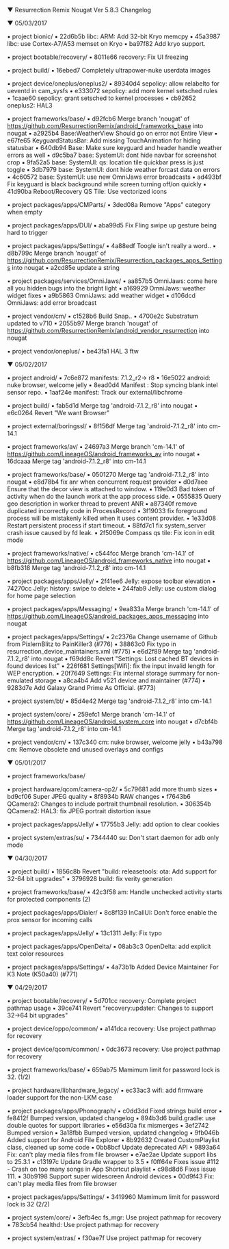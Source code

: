 
 ▼ Resurrection Remix Nougat Ver 5.8.3 Changelog


 ▼ 05/03/2017


 ▪ project bionic/
 ▪ 22d6b5b libc: ARM: Add 32-bit Kryo memcpy
 ▪ 45a3987 libc: use Cortex-A7/A53 memset on Kryo
 ▪ ba97f82 Add kryo support.

 ▪ project bootable/recovery/
 ▪ 8011e66 recovery: Fix UI freezing

 ▪ project build/
 ▪ 16ebed7 Completely ultrapower-nuke userdata images

 ▪ project device/oneplus/oneplus2/
 ▪ 89340d4 sepolicy: allow relabelto for ueventd in cam_sysfs
 ▪ e333072 sepolicy: add more kernel setsched rules
 ▪ 1caae60 sepolicy: grant setsched to kernel processes
 ▪ cb92652 oneplus2: HAL3

 ▪ project frameworks/base/
 ▪ d92fcb6 Merge branch 'nougat' of https://github.com/ResurrectionRemix/android_frameworks_base into nougat
 ▪ a2925b4 Base:WeatherView Should go on error not Entire View
 ▪ e67fe65 KeyguardStatusBar: Add missing TouchAnimation for hiding statusbar
 ▪ 640db94 Base: Make sure keyguard and header handle weather errors as well
 ▪ d9c5ba7 base: SystemUI: dont hide navbar for screenshot crop
 ▪ 9fa52a5 base: SystemUI: qs: location tile quickbar press is just toggle
 ▪ 3db7979 base: SystemUI: dont hide weather forcast data on errors
 ▪ 4c60572 base: SystemUI: use new OmniJaws error broadcasts
 ▪ ad493bf Fix keyguard is black background while screen turning off/on quickly
 ▪ 41d90ba Reboot/Recovery QS Tile: Use vectorized icons

 ▪ project packages/apps/CMParts/
 ▪ 3ded08a Remove "Apps" category when empty

 ▪ project packages/apps/DUI/
 ▪ aba99d5 Fix Fling swipe up gesture being hard to trigger

 ▪ project packages/apps/Settings/
 ▪ 4a88edf Toogle isn't really a word..
 ▪ d8b799c Merge branch 'nougat' of https://github.com/ResurrectionRemix/Resurrection_packages_apps_Settings into nougat
 ▪ a2cd85e update a string

 ▪ project packages/services/OmniJaws/
 ▪ aa857b5 OmniJaws: come here all you hidden bugs into the bright light
 ▪ a169929 OmniJaws: weather widget fixes
 ▪ a9b5863 OmniJaws: add weather widget
 ▪ d106dcd OmniJaws: add error broadcast

 ▪ project vendor/cm/
 ▪ c1528b6 Build Snap..
 ▪ 4700e2c Substratum updated to v710
 ▪ 2055b97 Merge branch 'nougat' of https://github.com/ResurrectionRemix/android_vendor_resurrection into nougat

 ▪ project vendor/oneplus/
 ▪ be43fa1 HAL 3 ftw

 ▼ 05/02/2017


 ▪ project android/
 ▪ 7c6e872 manifests: 7.1.2_r2-> r8
 ▪ 16e5022 android: nuke browser, welcome jelly
 ▪ 8ead0d4 Manifest : Stop syncing blank intel sensor repo.
 ▪ 1aaf24e manifest: Track our external/libchrome

 ▪ project build/
 ▪ fab5d1d Merge tag 'android-7.1.2_r8' into nougat
 ▪ e6c0264 Revert "We want Browser"

 ▪ project external/boringssl/
 ▪ 8f156df Merge tag 'android-7.1.2_r8' into cm-14.1

 ▪ project frameworks/av/
 ▪ 24697a3 Merge branch 'cm-14.1' of https://github.com/LineageOS/android_frameworks_av into nougat
 ▪ 16dcaaa Merge tag 'android-7.1.2_r8' into cm-14.1

 ▪ project frameworks/base/
 ▪ 0501270 Merge tag 'android-7.1.2_r8' into nougat
 ▪ e8d78b4 fix anr when concurrent request provider
 ▪ d0d7aee Ensure that the decor view is attached to window.
 ▪ 119e0d3 Bad token of activity when do the launch work at the app process side.
 ▪ 0555835 Query geo description in worker thread to prevent ANR
 ▪ a87340f remove duplicated incorrectly code in ProcessRecord
 ▪ 3f19033 fix foreground process will be mistakenly killed when it uses content provider.
 ▪ 1e33d08 Restart persistent process if start timeout.
 ▪ 88fd7c1 fix system_server crash issue caused by fd leak.
 ▪ 2f5069e Compass qs tile: Fix icon in edit mode

 ▪ project frameworks/native/
 ▪ c544fcc Merge branch 'cm-14.1' of https://github.com/LineageOS/android_frameworks_native into nougat
 ▪ b8fb318 Merge tag 'android-7.1.2_r8' into cm-14.1

 ▪ project packages/apps/Jelly/
 ▪ 2f41ee6 Jelly: expose toolbar elevation
 ▪ 74270cc Jelly: history: swipe to delete
 ▪ 244fab9 Jelly: use custom dialog for home page selection

 ▪ project packages/apps/Messaging/
 ▪ 9ea833a Merge branch 'cm-14.1' of https://github.com/LineageOS/android_packages_apps_messaging into nougat

 ▪ project packages/apps/Settings/
 ▪ 2c2376a Change username of Github from PixlernBlitz to PainKiller3 (#776)
 ▪ 38863c0 Fix typo in resurrection_device_maintainers.xml (#775)
 ▪ e6d2f89 Merge tag 'android-7.1.2_r8' into nougat
 ▪ f69dd8c Revert "Settings: Lost cached BT devices in found devices list"
 ▪ 226f681 Settings[Wifi]: fix the input invalid length for WEP encryption.
 ▪ 20f7649 Settings: Fix internal storage summary for non-emulated storage
 ▪ a8ca4b4 Add v521 device and maintainer  (#774)
 ▪ 9283d7e Add Galaxy Grand Prime As Official. (#773)

 ▪ project system/bt/
 ▪ 85d4e42 Merge tag 'android-7.1.2_r8' into cm-14.1

 ▪ project system/core/
 ▪ 259efc1 Merge branch 'cm-14.1' of https://github.com/LineageOS/android_system_core into nougat
 ▪ d7cbf4b Merge tag 'android-7.1.2_r8' into cm-14.1

 ▪ project vendor/cm/
 ▪ 137c340 cm: nuke browser, welcome jelly
 ▪ b43a798 cm: Remove obsolete and unused overlays and configs

 ▼ 05/01/2017


 ▪ project frameworks/base/

 ▪ project hardware/qcom/camera-op2/
 ▪ 5c79681 add more thumb sizes
 ▪ bd9cf06 Super JPEG quality
 ▪ 8f8934b RAW changes
 ▪ f7643b6 QCamera2: Changes to include portrait thumbnail resolution.
 ▪ 306354b QCamera2: HAL3: fix JPEG portrait distortion issue

 ▪ project packages/apps/Jelly/
 ▪ 17755b3 Jelly: add option to clear cookies

 ▪ project system/extras/su/
 ▪ 7344440 su: Don't start daemon for adb only mode

 ▼ 04/30/2017


 ▪ project build/
 ▪ 1856c8b Revert "build: releasetools: ota: Add support for 32-64 bit upgrades"
 ▪ 3796928 build: fix verity generation

 ▪ project frameworks/base/
 ▪ 42c3f58 am: Handle unchecked activity starts for protected components (2)

 ▪ project packages/apps/Dialer/
 ▪ 8c8f139 InCallUI: Don't force enable the prox sensor for incoming calls

 ▪ project packages/apps/Jelly/
 ▪ 13c1311 Jelly: Fix typo

 ▪ project packages/apps/OpenDelta/
 ▪ 08ab3c3 OpenDelta: add explicit text color resources

 ▪ project packages/apps/Settings/
 ▪ 4a73b1b Added Device Maintainer For K3 Note (K50a40) (#771)

 ▼ 04/29/2017


 ▪ project bootable/recovery/
 ▪ 5d701cc recovery: Complete project pathmap usage
 ▪ 39ce741 Revert "recovery:updater: Changes to support 32->64 bit upgrades"

 ▪ project device/oppo/common/
 ▪ a141dca recovery: Use project pathmap for recovery

 ▪ project device/qcom/common/
 ▪ 0dc3673 recovery: Use project pathmap for recovery

 ▪ project frameworks/base/
 ▪ 659ab75 Mamimum limit for password lock is 32. (1/2)

 ▪ project hardware/libhardware_legacy/
 ▪ ec33ac3 wifi: add firmware loader support for the non-LKM case

 ▪ project packages/apps/Phonograph/
 ▪ c0dd3dd Fixed strings build error
 ▪ fe8412f Bumped version, updated changelog
 ▪ 894b3d6 build.gradle: use double quotes for support libraries
 ▪ e56d30a fix mismerges
 ▪ 3ef2742 Bumped version
 ▪ 3a18fbb Bumped version, updated changelog
 ▪ 9fb046b Added support for Android File Explorer
 ▪ 8b92632 Created CustomPlaylist class, cleaned up some code
 ▪ 0bb8bcf Update deprecated API
 ▪ 9893a64 Fix: can't play media files from file browser
 ▪ e7ae2ae Update support libs to 25.3.1
 ▪ c13197c Update Gradle wrapper to 3.5
 ▪ f0ff64e Fixes issue #112 - Crash on too many songs in App Shortcut playlist
 ▪ c98d8d6 Fixes issue 111.
 ▪ 30b9198 Support super widescreen Android devices
 ▪ 00d9f43 Fix: can't play media files from file browser

 ▪ project packages/apps/Settings/
 ▪ 3419960 Mamimum limit for password lock is 32 (2/2)

 ▪ project system/core/
 ▪ 3efb4ec fs_mgr: Use project pathmap for recovery
 ▪ 783cb54 healthd: Use project pathmap for recovery

 ▪ project system/extras/
 ▪ f30ae7f Use project pathmap for recovery

